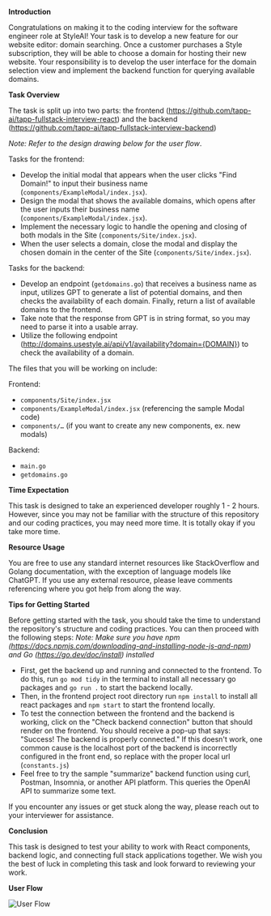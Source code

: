 **Introduction**

Congratulations on making it to the coding interview for the software engineer role at StyleAI! Your task is to develop a new feature for our website editor: domain searching. Once a customer purchases a Style subscription, they will be able to choose a domain for hosting their new website. Your responsibility is to develop the user interface for the domain selection view and implement the backend function for querying available domains.

**Task Overview**

The task is split up into two parts: the frontend (https://github.com/tapp-ai/tapp-fullstack-interview-react) and the backend (https://github.com/tapp-ai/tapp-fullstack-interview-backend)

_Note: Refer to the design drawing below for the user flow_.

Tasks for the frontend:

- Develop the initial modal that appears when the user clicks "Find Domain!" to input their business name (`components/ExampleModal/index.jsx`).
- Design the modal that shows the available domains, which opens after the user inputs their business name (`components/ExampleModal/index.jsx`).
- Implement the necessary logic to handle the opening and closing of both modals in the Site (`components/Site/index.jsx`).
- When the user selects a domain, close the modal and display the chosen domain in the center of the Site (`components/Site/index.jsx`).

Tasks for the backend:

- Develop an endpoint (`getdomains.go`) that receives a business name as input, utilizes GPT to generate a list of potential domains, and then checks the availability of each domain. Finally, return a list of available domains to the frontend.
- Take note that the response from GPT is in string format, so you may need to parse it into a usable array.
- Utilize the following endpoint (http://domains.usestyle.ai/api/v1/availability?domain={DOMAIN}) to check the availability of a domain.

The files that you will be working on include:

Frontend:

- `components/Site/index.jsx`
- `components/ExampleModal/index.jsx` (referencing the sample Modal code)
- `components/…` (if you want to create any new components, ex. new modals)

Backend:

- `main.go`
- `getdomains.go`

**Time Expectation**

This task is designed to take an experienced developer roughly 1 - 2 hours. However, since you may not be familiar with the structure of this repository and our coding practices, you may need more time. It is totally okay if you take more time.

**Resource Usage**

You are free to use any standard internet resources like StackOverflow and Golang documentation, with the exception of language models like ChatGPT. If you use any external resource, please leave comments referencing where you got help from along the way.

**Tips for Getting Started**

Before getting started with the task, you should take the time to understand the repository's structure and coding practices. You can then proceed with the following steps:
_Note: Make sure you have npm (https://docs.npmjs.com/downloading-and-installing-node-js-and-npm) and Go (https://go.dev/doc/install) installed_

- First, get the backend up and running and connected to the frontend. To do this, run `go mod tidy` in the terminal to install all necessary go packages and `go run .` to start the backend locally.
- Then, in the frontend project root directory run `npm install` to install all react packages and `npm start` to start the frontend locally.
- To test the connection between the frontend and the backend is working, click on the "Check backend connection" button that should render on the frontend. You should receive a pop-up that says: "Success! The backend is properly connected." If this doesn't work, one common cause is the localhost port of the backend is incorrectly configured in the front end, so replace with the proper local url (`constants.js`)
- Feel free to try the sample "summarize" backend function using curl, Postman, Insomnia, or another API platform. This queries the OpenAI API to summarize some text.

If you encounter any issues or get stuck along the way, please reach out to your interviewer for assistance.

**Conclusion**

This task is designed to test your ability to work with React components, backend logic, and connecting full stack applications together. We wish you the best of luck in completing this task and look forward to reviewing your work.

**User Flow**

![User Flow](https://github.com/tapp-ai/tapp-fullstack-interview-react/assets/56799300/d5c133b1-3c14-4f15-b103-76f2f539b50a)
